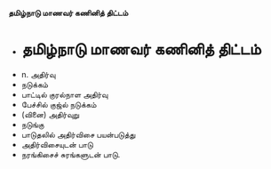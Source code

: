 **தமிழ்நாடு மாணவர் கணினித் திட்டம்**
- # தமிழ்நாடு மாணவர் கணினித் திட்டம்
- n. அதிர்வு
- நடுக்கம்
- பாட்டில் குரல்நாள அதிர்வு
- பேச்சில் குஜ்ல் நடுக்கம்
- (வினை) அதிர்வுறு
- நடுங்கு
- பாடுதலில் அதிர்விசை பயன்படுத்து
- அதிர்விசையுடன் பாடு
- நரங்கிசைச் சுரங்களுடன் பாடு.

